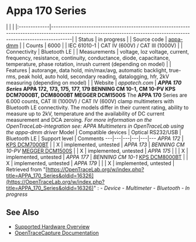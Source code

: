 # Appa 170 Series
| | | |:-------------|---------------------------------------------------------------------------------------------------------------------------------------------------------------------| | Status | in progress | | Source code | [appa-dmm](http://github.com/OpenTraceLab/?p=OpenTraceCapture.git;a=tree;f=src/hardware/appa-dmm) | | Counts | 6000 | | IEC 61010-1 | CAT IV (600V) / CAT III (1000V) | | Connectivity | Bluetooth LE | | Measurements | voltage, loz voltage, current, frequency, resistance, continuity, conductance, diode, capacitance, temperature, phase rotation, inrush current (depending on model) | | Features | autorange, data hold, min/max/avg, automatic backlight, true-rms, peak hold, auto hold, secondary reading, datalogging, hfr, 2kV measuring (depending on model) | | Website | *appatech.com* | **_APPA 170 Series_ APPA 172, 173, 175, 177, 179 BENNING CM 10-1, CM 10-PV KPS DCM7000BT, DCM8000BT MEGGER DCM1500S** The **APPA 170** Series are 6.000 counts, CAT III (1000V) / CAT IV (600V) clamp multimeters with Bluetooth LE connectivity. The models differ in their current rating, ability to measure up to 2kV, temperature and the availability of DC current measurement and DCA zeroing. *For more information on the OpenTraceLab-integration see: *APPA Multimeters in OpenTraceLab using the appa-dmm driver**  Model | Compatible devices | Optical RS232/USB | Bluetooth LE | Support level | Comments
---|---|---|---|---|---
*APPA 172* | [KPS DCM7000BT](https://kps-intl.com/na/en/product-list/content/d345367cdF6A) |  | X | implemented, untested |
*APPA 173* | *BENNING CM 10-PV*
[MEGGER DCM1500S](https://megger.com/solar-clamp-meter-dcm1500s-5) |  | X | implemented, untested |
*APPA 175* |  |  | X | implemented, untested |
*APPA 177* | *BENNING CM 10-1*
[KPS DCM8000BT](https://kps-intl.com/na/en/product-list/content/5CA6c3f37337) |  | X | implemented, untested |
*APPA 179* |  |  | X | implemented, untested |
Retrieved from "[https://OpenTraceLab.org/w/index.php?title=APPA_170_Series&oldid=16326](https://OpenTraceLab.org/w/index.php?title=APPA_170_Series&oldid=16326)"
: \- *Device* \- *Multimeter* \- *Bluetooth* \- *In progress*
## See Also
- [Supported Hardware Overview](../supported-hardware.md)
- [OpenTraceCapture Documentation](../../opentracecapture/overview.md)
